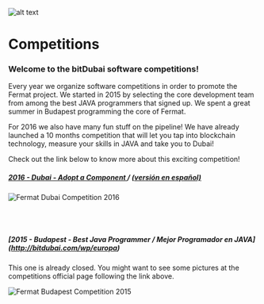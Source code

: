 
![alt text](https://github.com/bitDubai/media-kit/blob/master/MediaKit/Fermat%20Branding/Fermat%20Logotype/Fermat_Logo_3D.png "Fermat Logo")

# Competitions

### Welcome to the bitDubai software competitions!

Every year we organize software competitions in order to promote the Fermat project. We started in 2015 by selecting the core development team from among the best JAVA programmers that signed up. We spent a great summer in Budapest programming the core of Fermat. 

For 2016 we also have many fun stuff on the pipeline! We have already launched a 10 months competition that will let you tap into blockchain technology, measure your skills in JAVA and take you to Dubai!

Check out the link below to know more about this exciting competition!
<br>
##### [2016	- Dubai - Adopt a Component ](https://docs.google.com/document/d/1F_pONqLdKjijMFaaLL-3t7UENiFov4W55rkQZ9dmuEM/edit?usp=sharing) / [ (versión en español) ](https://docs.google.com/document/d/1a5Fv8XNcSYDRRin8o-6V8JcJ4FjIeMMyyIxP3WokdPI/edit?usp=sharing)
 
![Fermat Dubai Competition 2016](https://github.com/bitDubai/competition/blob/master/Adopt-a-component-brochure.jpg "Fermat Dubai Competition 2016")

<br><br>
##### [2015 - Budapest - Best Java Programmer / Mejor Programador en JAVA] (http://bitdubai.com/wp/europa)

This one is already closed. You might want to see some pictures at the competitions official page following the link above.

![Fermat Budapest Competition 2015](https://github.com/bitDubai/competition/blob/master/Concurso-Java-Europa.jpg "Fermat Budapest Competition 2015")
